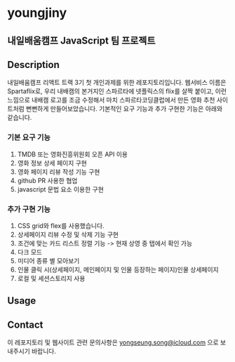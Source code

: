 # youngjiny

## 내일배움캠프 JavaScript 팀 프로젝트

## Description

내일배움캠프 리액트 트랙 3기 첫 개인과제를 위한 레포지토리입니다.
웹서비스 이름은 Spartaflix로, 우리 내배캠의 본거지인 스파르타에 넷플릭스의 flix를 살짝 붙이고, 이런 느낌으로 내배캠 로고를 조금 수정해서 마치 스파르타코딩클럽에서 만든 영화 추천 사이트처럼 뻔뻔하게 만들어보았습니다.
기본적인 요구 기능과 추가 구현한 기능은 아래와 같습니다.

### 기본 요구 기능

1. TMDB 또는 영화진흥위원회 오픈 API 이용
2. 영화 정보 상세 페이지 구현
3. 영화 페이지 리뷰 작성 기능 구현
4. github PR 사용한 협업
5. javascript 문법 요소 이용한 구현

### 추가 구현 기능

1. CSS grid와 flex를 사용했습니다.
2. 상세페이지 리뷰 수정 및 삭제 기능 구현
3. 조건에 맞는 카드 리스트 정렬 기능 -> 현재 상영 중 탭에서 확인 가능
4. 다크 모드
5. 미디어 종류 별 모아보기
6. 인물 클릭 시(상세페이지, 메인페이지 및 인물 등장하는 페이지)인물 상세페이지
7. 로컬 및 세션스토리지 사용

## Usage

## Contact

이 레포지토리 및 웹사이트 관련 문의사항은 yongseung.song@icloud.com 으로 보내주시기 바랍니다.
